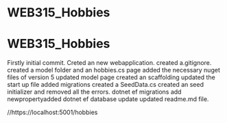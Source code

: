 # WEB315_Hobbies
# WEB315_Hobbies
 Firstly initial commit.
 Creted an new webapplication.
 created a.gitignore.
 created a model folder and an hobbies.cs page
 added the necessary nuget files of version 5
 updated model page
 created an scaffolding
 updated the start up file
 added migrations
 created a SeedData.cs
 created an seed initializer and removed all the errors.
 dotnet ef migrations add newpropertyadded 
 dotnet ef database update
 updated readme.md file.
 
//https://localhost:5001/hobbies


